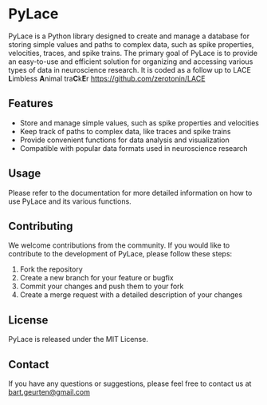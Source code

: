 
# PyLace

PyLace is a Python library designed to create and manage a database for storing simple values and paths to complex data, such as spike properties, velocities, traces, and spike trains. The primary goal of PyLace is to provide an easy-to-use and efficient solution for organizing and accessing various types of data in neuroscience research. It is coded as a  follow up to LACE **L**imbless **A**nimal tra**C**k**E**r
https://github.com/zerotonin/LACE

## Features

- Store and manage simple values, such as spike properties and velocities
- Keep track of paths to complex data, like traces and spike trains
- Provide convenient functions for data analysis and visualization
- Compatible with popular data formats used in neuroscience research

## Usage

Please refer to the documentation for more detailed information on how to use PyLace and its various functions.

## Contributing

We welcome contributions from the community. If you would like to contribute to the development of PyLace, please follow these steps:

1. Fork the repository
2. Create a new branch for your feature or bugfix
3. Commit your changes and push them to your fork
4. Create a merge request with a detailed description of your changes
## License
PyLace is released under the MIT License.

## Contact
If you have any questions or suggestions, please feel free to contact us at bart.geurten@gmail.com